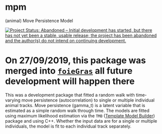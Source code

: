 # mpm
(animal) Move Persistence Model

[![Project Status: Abandoned – Initial development has started, but there has not yet been a stable, usable release; the project has been abandoned and the author(s) do not intend on continuing development.](https://www.repostatus.org/badges/latest/abandoned.svg)](https://www.repostatus.org/#abandoned)

# On 27/09/2019, this package was merged into [`foieGras`](https://github.com/ianjonsen/foieGras) all future development will happen there


This was a development package that fitted a random walk with time-varying move persistence (autocorrelation) to single or multiple individual animal tracks. Move persistence (gamma_t) is a latent variable that is estimated as a simple random walk through time. The models are fitted using maximum likelihood estimation via the `TMB` ([Template Model Builder](https://github.com/kaskr/adcomp)) package and using C++. Whether the input data are for a single or multiple individuals, the model is fit to each individual track separately.


